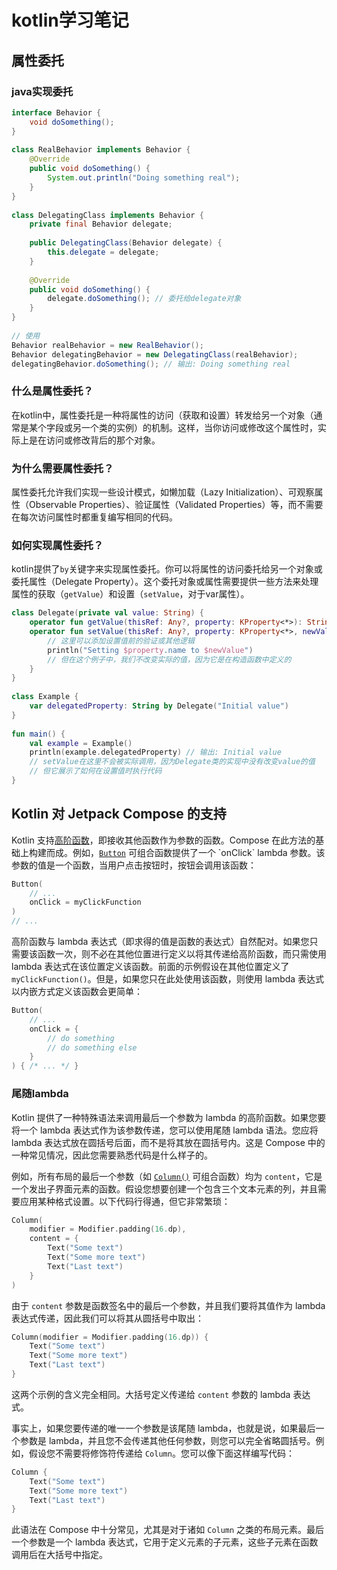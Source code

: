 # kotlin学习笔记

## 属性委托

### java实现委托

```java
interface Behavior {  
    void doSomething();  
}  
  
class RealBehavior implements Behavior {  
    @Override  
    public void doSomething() {  
        System.out.println("Doing something real");  
    }  
}  
  
class DelegatingClass implements Behavior {  
    private final Behavior delegate;  
  
    public DelegatingClass(Behavior delegate) {  
        this.delegate = delegate;  
    }  
  
    @Override  
    public void doSomething() {  
        delegate.doSomething(); // 委托给delegate对象  
    }  
}  
  
// 使用  
Behavior realBehavior = new RealBehavior();  
Behavior delegatingBehavior = new DelegatingClass(realBehavior);  
delegatingBehavior.doSomething(); // 输出: Doing something real
```

### 什么是属性委托？

在kotlin中，属性委托是一种将属性的访问（获取和设置）转发给另一个对象（通常是某个字段或另一个类的实例）的机制。这样，当你访问或修改这个属性时，实际上是在访问或修改背后的那个对象。

### 为什么需要属性委托？

属性委托允许我们实现一些设计模式，如懒加载（Lazy Initialization）、可观察属性（Observable Properties）、验证属性（Validated Properties）等，而不需要在每次访问属性时都重复编写相同的代码。

### 如何实现属性委托？

kotlin提供了`by`关键字来实现属性委托。你可以将属性的访问委托给另一个对象或委托属性（Delegate Property）。这个委托对象或属性需要提供一些方法来处理属性的获取（`getValue`）和设置（`setValue`，对于var属性）。

```kotlin
class Delegate(private val value: String) {  
    operator fun getValue(thisRef: Any?, property: KProperty<*>): String = value  
    operator fun setValue(thisRef: Any?, property: KProperty<*>, newValue: String) {  
        // 这里可以添加设置值前的验证或其他逻辑  
        println("Setting $property.name to $newValue")  
        // 但在这个例子中，我们不改变实际的值，因为它是在构造函数中定义的  
    }  
}  
  
class Example {  
    var delegatedProperty: String by Delegate("Initial value")  
}  
  
fun main() {  
    val example = Example()  
    println(example.delegatedProperty) // 输出: Initial value  
    // setValue在这里不会被实际调用，因为Delegate类的实现中没有改变value的值  
    // 但它展示了如何在设置值时执行代码  
}

```

## Kotlin 对 Jetpack Compose 的支持
Kotlin 支持[高阶函数](https://kotlinlang.org/docs/reference/lambdas.html)，即接收其他函数作为参数的函数。Compose 在此方法的基础上构建而成。例如，[`Button`](https://developer.android.google.cn/reference/kotlin/androidx/compose/material/package-summary?hl=zh-cn#Button(kotlin.Function0,androidx.compose.ui.Modifier,kotlin.Boolean,androidx.compose.foundation.interaction.MutableInteractionSource,androidx.compose.material.ButtonElevation,androidx.compose.ui.graphics.Shape,androidx.compose.foundation.BorderStroke,androidx.compose.material.ButtonColors,androidx.compose.foundation.layout.PaddingValues,kotlin.Function1)) 可组合函数提供了一个 `onClick` lambda 参数。该参数的值是一个函数，当用户点击按钮时，按钮会调用该函数：

```kotlin
Button(
    // ...
    onClick = myClickFunction
)
// ...
```

高阶函数与 lambda 表达式（即求得的值是函数的表达式）自然配对。如果您只需要该函数一次，则不必在其他位置进行定义以将其传递给高阶函数，而只需使用 lambda 表达式在该位置定义该函数。前面的示例假设在其他位置定义了 `myClickFunction()`。但是，如果您只在此处使用该函数，则使用 lambda 表达式以内嵌方式定义该函数会更简单：

```kotlin
Button(
    // ...
    onClick = {
        // do something
        // do something else
    }
) { /* ... */ }
```

### 尾随lambda

Kotlin 提供了一种特殊语法来调用最后一个参数为 lambda 的高阶函数。如果您要将一个 lambda 表达式作为该参数传递，您可以使用尾随 lambda 语法。您应将 lambda 表达式放在圆括号后面，而不是将其放在圆括号内。这是 Compose 中的一种常见情况，因此您需要熟悉代码是什么样子的。

例如，所有布局的最后一个参数（如 [`Column()`](https://developer.android.google.cn/reference/kotlin/androidx/compose/foundation/layout/package-summary?hl=zh-cn#Column(androidx.compose.ui.Modifier,androidx.compose.foundation.layout.Arrangement.Vertical,androidx.compose.ui.Alignment.Horizontal,kotlin.Function1)) 可组合函数）均为 `content`，它是一个发出子界面元素的函数。假设您想要创建一个包含三个文本元素的列，并且需要应用某种格式设置。以下代码行得通，但它非常繁琐：

```kotlin
Column(
    modifier = Modifier.padding(16.dp),
    content = {
        Text("Some text")
        Text("Some more text")
        Text("Last text")
    }
)
```

由于 `content` 参数是函数签名中的最后一个参数，并且我们要将其值作为 lambda 表达式传递，因此我们可以将其从圆括号中取出：

```kotlin
Column(modifier = Modifier.padding(16.dp)) {
    Text("Some text")
    Text("Some more text")
    Text("Last text")
}
```

这两个示例的含义完全相同。大括号定义传递给 `content` 参数的 lambda 表达式。

事实上，如果您要传递的唯一一个参数是该尾随 lambda，也就是说，如果最后一个参数是 lambda，并且您不会传递其他任何参数，则您可以完全省略圆括号。例如，假设您不需要将修饰符传递给 `Column`。您可以像下面这样编写代码：

```kotlin
Column {
    Text("Some text")
    Text("Some more text")
    Text("Last text")
}
```

此语法在 Compose 中十分常见，尤其是对于诸如 `Column` 之类的布局元素。最后一个参数是一个 lambda 表达式，它用于定义元素的子元素，这些子元素在函数调用后在大括号中指定。

